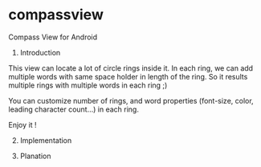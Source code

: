 # compassview
Compass View for Android

1. Introduction

This view can locate a lot of circle rings inside it. In each ring, we can add multiple words with same space holder in length of the ring. So it results multiple rings with multiple words in each ring ;)

You can customize number of rings, and word properties (font-size, color, leading character count...) in each ring.

Enjoy it !

2. Implementation



3. Planation

